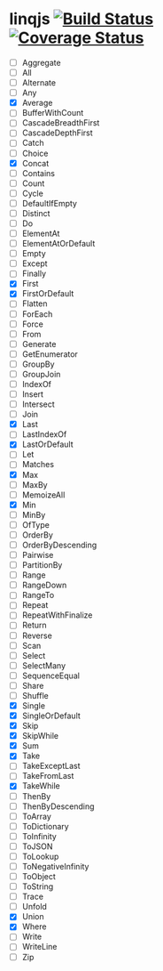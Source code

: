 # linqjs [![Build Status](https://api.travis-ci.org/SvSchmidt/linqjs.png)](https://travis-ci.org/SvSchmidt/linqjs) [![Coverage Status](https://coveralls.io/repos/github/SvSchmidt/linqjs/badge.svg)](https://coveralls.io/github/SvSchmidt/linqjs)

- [ ] Aggregate
- [ ] All
- [ ] Alternate
- [ ] Any
- [x] Average
- [ ] BufferWithCount
- [ ] CascadeBreadthFirst
- [ ] CascadeDepthFirst
- [ ] Catch
- [ ] Choice
- [x] Concat
- [ ] Contains
- [ ] Count
- [ ] Cycle
- [ ] DefaultIfEmpty
- [ ] Distinct
- [ ] Do
- [ ] ElementAt
- [ ] ElementAtOrDefault
- [ ] Empty
- [ ] Except
- [ ] Finally
- [x] First
- [x] FirstOrDefault
- [ ] Flatten
- [ ] ForEach
- [ ] Force
- [ ] From
- [ ] Generate
- [ ] GetEnumerator
- [ ] GroupBy
- [ ] GroupJoin
- [ ] IndexOf
- [ ] Insert
- [ ] Intersect
- [ ] Join
- [x] Last
- [ ] LastIndexOf
- [x] LastOrDefault
- [ ] Let
- [ ] Matches
- [x] Max
- [ ] MaxBy
- [ ] MemoizeAll
- [x] Min
- [ ] MinBy
- [ ] OfType
- [ ] OrderBy
- [ ] OrderByDescending
- [ ] Pairwise
- [ ] PartitionBy
- [ ] Range
- [ ] RangeDown
- [ ] RangeTo
- [ ] Repeat
- [ ] RepeatWithFinalize
- [ ] Return
- [ ] Reverse
- [ ] Scan
- [ ] Select
- [ ] SelectMany
- [ ] SequenceEqual
- [ ] Share
- [ ] Shuffle
- [x] Single
- [x] SingleOrDefault
- [x] Skip
- [x] SkipWhile
- [x] Sum
- [x] Take
- [ ] TakeExceptLast
- [ ] TakeFromLast
- [x] TakeWhile
- [ ] ThenBy
- [ ] ThenByDescending
- [ ] ToArray
- [ ] ToDictionary
- [ ] ToInfinity
- [ ] ToJSON
- [ ] ToLookup
- [ ] ToNegativeInfinity
- [ ] ToObject
- [ ] ToString
- [ ] Trace
- [ ] Unfold
- [x] Union
- [x] Where
- [ ] Write
- [ ] WriteLine
- [ ] Zip
